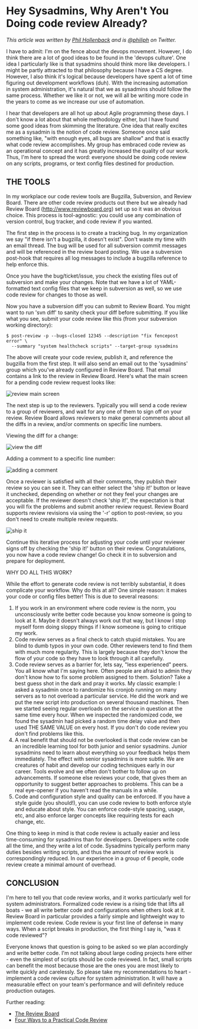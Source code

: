 # Hey Sysadmins, Why Aren't You Doing code review Already?

_This article was written by [Phil Hollenback](http://www.hollenback.net) and is [@philiph](http://twitter.com/philiph) on Twitter._

I have to admit: I'm on the fence about the devops movement.  However, I do
think there are a lot of good ideas to be found in the 'devops culture'. One
idea I particularly like is that sysadmins should think more like developers.
I might be partly attracted to that philosophy because I have a CS degree.
However, I also think it's logical because developers have spent a lot of time
figuring out development workflows (duh).  With the increasing automation in
system administration, it's natural that we as sysadmins should follow the same
process.  Whether we like it or not, we will all be writing more code in the
years to come as we increase our use of automation.

I hear that developers are all hot up about Agile programming these days.  I
don't know a lot about that whole methodology either, but I have found some
good ideas from skimming the literature.  One idea that really excites me as a
sysadmin is the notion of code review. Someone once said something like, "with
enough eyes, all bugs are shallow" and that is exactly what code review
accomplishes.  My group has embraced code review as an operational concept and
it has greatly increased the quality of our work.  Thus, I'm here to spread the
word: everyone should be doing code review on any scripts, programs, or text
config files destined for production.

## THE TOOLS

In my workplace our code review tools are Bugzilla, Subversion, and Review
Board.  There are other code review products out there but we already had Review
Board (http://www.reviewboard.org) set up so it was an obvious choice.  This
process is tool-agnostic: you could use any combination of version control, bug
tracker, and code review if you wanted.

The first step in the process is to create a tracking bug.  In my organization
we say "if there isn't a bugzilla, it doesn't exist".  Don't waste my time with
an email thread.  The bug will be used for all subversion commit messages and
will be referenced in the review board posting.  We use a subversion post-hook
that requires all log messages to include a bugzilla reference to help enforce
this.

Once you have the bug/ticket/issue, you check the existing files out of subversion and
make your changes.  Note that we have a lot of YAML-formatted text config files
that we keep in subversion as well, so we use code review for changes to those
as well.

Now you have a subversion diff you can submit to Review Board.  You might want
to run 'svn diff' to sanity check your diff before submitting.  If you like
what you see, submit your code review like this (from your subversion working
directory):

    $ post-review -p --bugs-closed 12345 --description "fix fencepost error" \
      --summary "system healthcheck scripts" --target-group sysadmins

The above will create your code review, publish it, and reference the bugzilla
from the first step.  It will also send an email out to the 'sysadmins' group
which you've already configured in Review Board.  That email contains a link to
the review in Review Board.  Here's what the main screen for a pending
code review request looks like:

![review main screen](http://lh6.ggpht.com/_u-5lMShiO40/TPtZVsjU5oI/AAAAAAAAAFg/J7QdSyht4Jw/review%20main%20screen.jpg)

The next step is up to the reviewers.  Typically you will send a code review to
a group of reviewers, and wait for any one of them to sign off on your review.
Review Board allows reviewers to make general comments about all the diffs in a
review, and/or comments on specific line numbers.

Viewing the diff for a change:

![view the diff](http://lh3.ggpht.com/_u-5lMShiO40/TPtZVT0a4LI/AAAAAAAAAFw/9m0l4jzitYI/view%20diff.jpg)

Adding a comment to a specific line number:

![adding a comment](http://lh4.ggpht.com/_u-5lMShiO40/TPtZVnCaXQI/AAAAAAAAAFo/BwWVKHwPIF0/adding%20a%20comment.jpg)

Once a reviewer is satisfied with all their comments, they publish their review
so you can see it.  They can either select the 'ship it!' button or leave it
unchecked, depending on whether or not they feel your changes are acceptable.
If the reviewer doesn't check 'ship it!', the expectation is that you will fix
the problems and submit another review request.  Review Board supports review
revisions via using the '-r' option to post-review, so you don't need to create
multiple review requests.

![ship it](http://lh5.ggpht.com/_u-5lMShiO40/TPtZVXzUlWI/AAAAAAAAAF4/0A19I7OKC9Q/ship%20it.jpg)

Continue this iterative process for adjusting your code until your reviewer
signs off by checking the 'ship it!' button on their review.  Congratulations,
you now have a code review change!  Go check it in to subversion and prepare
for deployment.

WHY DO ALL THIS WORK?

While the effort to generate code review is not terribly substantial, it does
complicate your workflow.  Why do this at all?  One simple reason: it makes
your code or config files better!  This is due to several reasons:

1. If you work in an environment where code review is the norm, you
   unconsciously write better code because you know someone is going to look at
   it.  Maybe it doesn't always work out that way, but I know I stop myself
   form doing sloppy things if I know someone is going to critique my work.
2. Code review serves as a final check to catch stupid mistakes.  You are blind
   to dumb typos in your own code.  Other reviewers tend to find them with much
   more regularity.  This is largely because they don't know the flow of your
   code so they have to look through it all carefully.
3. Code review serves as a barrier for, lets say, "less experienced" peers.  You
   all know what I'm saying here.  Often people are afraid to admin they don't
   know how to fix some problem assigned to them. Solution? Take a best guess
   shot in the dark and pray it works.  My classic example: I asked a sysadmin
   once to randomize his cronjob running on many servers as to not overload a
   particular service.  He did the work and we put the new script into
   production on several thousand machines.  Then we started seeing regular
   overloads on the service in question at the same time every hour.  When we
   inspected the randomized code, we found the sysadmin had picked a random
   time delay value and then used THE SAME VALUE on every host.  If you don't
   do code review you don't find problems like this.
4. A real benefit that should not be overlooked is that code review can be an
   incredible learning tool for both junior and senior sysadmins.  Junior
   sysadmins need to learn about everything so your feedback helps them
   immediately.  The effect with senior sysadmins is more subtle.  We are
   creatures of habit and develop our coding techniques early in our career.
   Tools evolve and we often don't bother to follow up on advancements.  If
   someone else reviews your code, that gives them an opportunity to suggest
   better approaches to problems.  This can be a real eye-opener if you haven't
   read the manuals in a while.
5. Code and configuration style and quality can be enforced. If you have a
   style guide (you should!), you can use code review to both enforce style and
   educate about style. You can enforce code-style spacing, usage, etc, and also
   enforce larger concepts like requiring tests for each change, etc.

One thing to keep in mind is that code review is actually easier and less
time-consuming for sysadmins than for developers.  Developers write code all
the time, and they write a lot of code.  Sysadmins typically perform many
duties besides writing scripts, and thus the amount of review work is
correspondingly reduced.  In our experience in a group of 6 people, code review
create a minimal amount of overhead.

## CONCLUSION

I'm here to tell you that code review works, and it works particularly well for
system administrators.  Formalized code review is a rising tide that lifts all
boats - we all write better code and configurations when others look at it.
Review Board in particular provides a fairly simple and lightweight way to
implement code review. Code review is your first line of defense in many ways.
When a script breaks in production, the first thing I say is, "was it code
reviewed"?

Everyone knows that question is going to be asked so we plan accordingly and
write better code.  I'm not talking about large coding projects here either -
even the simplest of scripts should be code reviewed.  In fact, small scripts
can benefit the most because those are the ones you are most likely to write
quickly and carelessly. So please take my recommendations to heart - implement
a code review culture for system administration.  It will have a measurable
effect on your team's performance and will definitely reduce production
outages.

Further reading:

* [The Review Board](http://www.reviewboard.org)
* [Four Ways to a Practical Code Review](http://www.methodsandtools.com/archive/archive.php?id=66)
